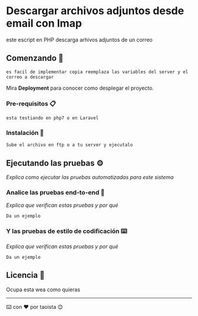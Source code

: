 # Descargar archivos adjuntos desde email con Imap

este escript en PHP descarga arhivos adjuntos de un correo

## Comenzando 🚀
```
es facil de implementar copia reemplaza las variables del server y el correo a descargar
```
Mira **Deployment** para conocer como desplegar el proyecto.


### Pre-requisitos 📋
```
esta testiando en php7 o en Laravel
```


### Instalación 🔧
```
Sube el archivo en ftp o a tu server y ejecutalo
```



## Ejecutando las pruebas ⚙️

_Explica como ejecutar las pruebas automatizadas para este sistema_

### Analice las pruebas end-to-end 🔩

_Explica que verifican estas pruebas y por qué_

```
Da un ejemplo
```

### Y las pruebas de estilo de codificación ⌨️

_Explica que verifican estas pruebas y por qué_

```
Da un ejemplo
```


## Licencia 📄

Ocupa esta wea como quieras




---
⌨️ con ❤️ por taoista 😊

